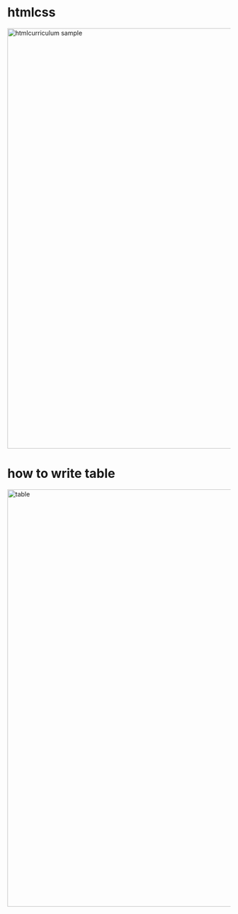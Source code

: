 # htmlcss

<img width="947" alt="htmlcurriculum sample" src="https://user-images.githubusercontent.com/50608342/57752435-1ff21e80-7724-11e9-90ba-cd34703859c2.PNG">

<h1>how to write table</h1>
<img width="940" alt="table" src="https://user-images.githubusercontent.com/50608342/57753300-c2130600-7726-11e9-85f9-dd71be1d01dc.PNG">

